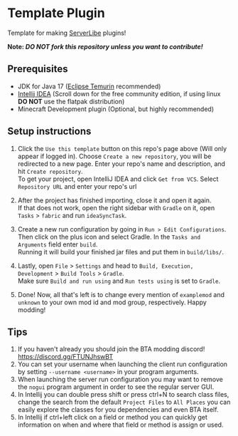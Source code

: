 # Template Plugin

Template for making [ServerLibe](https://github.com/UselessSolutions/ServerLibe) plugins!

**Note: *DO NOT fork this repository unless you want to contribute!***

## Prerequisites
- JDK for Java 17 ([Eclipse Temurin](https://adoptium.net/temurin/releases/) recommended)
- [Intellij IDEA](https://www.jetbrains.com/idea/download/) (Scroll down for the free community edition, if using linux **DO NOT** use the flatpak distribution)
- Minecraft Development plugin (Optional, but highly recommended)

## Setup instructions
   

1. Click the `Use this template` button on this repo's page above (Will only appear if logged in). Choose `Create a new repository`, you will be redirected to a new page. Enter your repo's name and description, and hit `Create repository`.  
   To get your project, open IntelliJ IDEA and click `Get from VCS`. Select `Repository URL` and enter your repo's url

2. After the project has finished importing, close it and open it again.  
   If that does not work, open the right sidebar with `Gradle` on it, open `Tasks` > `fabric` and run `ideaSyncTask`.

3. Create a new run configuration by going in `Run > Edit Configurations`.  
   Then click on the plus icon and select Gradle. In the `Tasks and Arguments` field enter `build`.  
   Running it will build your finished jar files and put them in `build/libs/`.

4. Lastly, open `File` > `Settings` and head to `Build, Execution, Development` > `Build Tools` > `Gradle`.  
   Make sure `Build and run using` and `Run tests using` is set to `Gradle`.

5. Done! Now, all that's left is to change every mention of `examplemod` and `unknown` to your own mod id and mod group, respectively. Happy modding!

## Tips

1. If you haven't already you should join the BTA modding discord! https://discord.gg/FTUNJhswBT
2. You can set your username when launching the client run configuration by setting `--username <username>` in your program arguments.
3. When launching the server run configuration you may want to remove the `nogui` program argument in order to see the regular server GUI.
4. In Intellij you can double press shift or press ctrl+N to search class files, change the search from the default `Project Files` to `All Places` you can easily explore the classes for you dependencies and even BTA itself.
5. In Intellij if ctrl+left click on a field or method you can quickly get information on when and where that field or method is assign or used.

